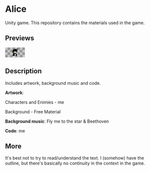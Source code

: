 # Alice

Unity game. This repository contains the materials used in the game.

## Previews

![Character](Alice.gif)

## Description

Includes artwork, background music and code.

**Artwork**:

Characters and Enimies - me

Background - Free Material

**Background music**: Fly me to the star & Beethoven

**Code**: me

## More

It's best not to try to read/understand the text. I (somehow) have the outline, but there's basically no continuity in the context in the game.